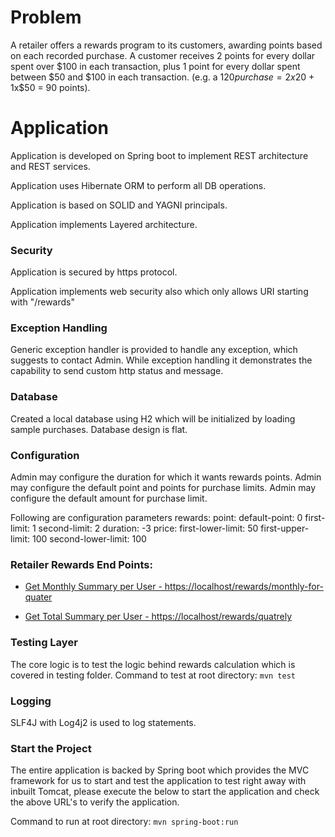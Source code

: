 # Problem

A retailer offers a rewards program to its customers, awarding points based on each recorded purchase.
A customer receives 2 points for every dollar spent over $100 in each transaction, plus 1 point for every dollar
spent between $50 and $100 in each transaction.
(e.g. a $120 purchase = 2x$20 + 1x$50 = 90 points).

# Application
Application is developed on Spring boot to implement REST architecture and REST services. 

Application uses Hibernate ORM to perform all DB operations.

Application is based on SOLID and YAGNI principals. 

Application implements Layered architecture.

### Security
Application is secured by https protocol.

Application implements web security also which only allows URI starting with "/rewards"

### Exception Handling
Generic exception handler is provided to handle any exception, which suggests to contact Admin.
While exception handling it demonstrates the capability to send custom http status and message.

### Database
Created a local database using H2 which will be initialized by loading sample purchases.
Database design is flat.

### Configuration
Admin may configure the duration for which it wants rewards points.
Admin may configure the default point and points for purchase limits.
Admin may configure the default amount for purchase limit.

Following are configuration parameters
rewards:
  point:
    default-point: 0
    first-limit: 1
    second-limit: 2
    duration: -3
  price:
    first-lower-limit: 50
    first-upper-limit: 100
    second-lower-limit: 100

### Retailer Rewards End Points:

* [Get Monthly Summary per User - https://localhost/rewards/monthly-for-quater](https://localhost/rewards/monthly-for-quater)

* [Get Total Summary per User - https://localhost/rewards/quatrely](https://localhost/rewards/quatrely)

### Testing Layer
The core logic is to test the logic behind rewards calculation which is covered in testing folder.
Command to test at root directory: `mvn test`

### Logging
SLF4J with Log4j2 is used to log statements.

### Start the Project
The entire application is backed by Spring boot which provides the MVC framework for us to start 
and test the application to test right away with inbuilt Tomcat, please execute the below to start 
the application and check the above URL's to verify the application.

Command to run at root directory: `mvn spring-boot:run`

